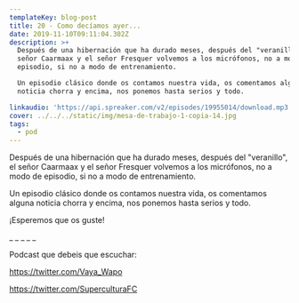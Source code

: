 ```yaml
---
templateKey: blog-post
title: 20 - Como decíamos ayer...
date: 2019-11-10T09:11:04.302Z
description: >+
  Después de una hibernación que ha durado meses, después del "veranillo", el
  señor Caarmaax y el señor Fresquer volvemos a los micrófonos, no a modo de
  episodio, si no a modo de entrenamiento. 

  Un episodio clásico donde os contamos nuestra vida, os comentamos alguna
  noticia chorra y encima, nos ponemos hasta serios y todo.

linkaudio: 'https://api.spreaker.com/v2/episodes/19955014/download.mp3'
cover: ../../../static/img/mesa-de-trabajo-1-copia-14.jpg
tags:
  - pod
---
```

Después de una hibernación que ha durado meses, después del "veranillo", el señor Caarmaax y el señor Fresquer volvemos a los micrófonos, no a modo de episodio, si no a modo de entrenamiento. 

Un episodio clásico donde os contamos nuestra vida, os comentamos alguna noticia chorra y encima, nos ponemos hasta serios y todo.

¡Esperemos que os guste!

\_ \_ \_ \_ _ 

Podcast que debeis que escuchar:

https://twitter.com/Vaya_Wapo

https://twitter.com/SuperculturaFC

